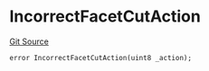 # IncorrectFacetCutAction
[Git Source](https://github.com/thrackle-io/rules-protocol/blob/4f7789968960e18493ff0b85b09856f12969daac/src/economic/ruleStorage/RuleStorageDiamondLib.sol)


```solidity
error IncorrectFacetCutAction(uint8 _action);
```

